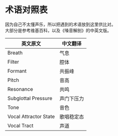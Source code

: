 # 术语对照表

因为自己不太懂声乐，所以把遇到的术语放到这里供比对。  
大部分是参考维基百科，以及《嗓音解剖》的中英文版。  

英文原文|中文翻译
-|-
Breath|气息
Filter|腔体
Formant|共振峰
Pitch|音高
Resonance|共鸣
Subglottal Pressure|声门下压力
Tone|音色
Vocal Attractor State|歌唱稳定态
Vocal Tract|声道